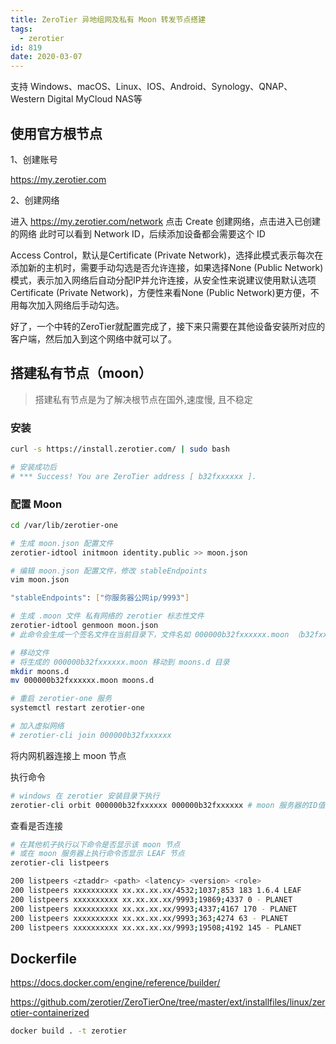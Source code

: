 ```yaml
---
title: ZeroTier 异地组网及私有 Moon 转发节点搭建
tags:
  - zerotier
id: 819
date: 2020-03-07
---
```


支持 Windows、macOS、Linux、IOS、Android、Synology、QNAP、Western Digital MyCloud NAS等

## 使用官方根节点

1、创建账号

https://my.zerotier.com

2、创建网络

进入 https://my.zerotier.com/network 点击 Create 创建网络，点击进入已创建的网络 此时可以看到 Network ID，后续添加设备都会需要这个 ID

Access Control，默认是Certificate (Private Network)，选择此模式表示每次在添加新的主机时，需要手动勾选是否允许连接，如果选择None (Public Network)模式，表示加入网络后自动分配IP并允许连接，从安全性来说建议使用默认选项Certificate (Private Network)，方便性来看None (Public Network)更方便，不用每次加入网络后手动勾选。

好了，一个中转的ZeroTier就配置完成了，接下来只需要在其他设备安装所对应的客户端，然后加入到这个网络中就可以了。

## 搭建私有节点（moon）

> 搭建私有节点是为了解决根节点在国外,速度慢, 且不稳定

### 安装

```bash
curl -s https://install.zerotier.com/ | sudo bash

# 安装成功后
# *** Success! You are ZeroTier address [ b32fxxxxxx ].
```

### 配置 Moon

```bash
cd /var/lib/zerotier-one

# 生成 moon.json 配置文件
zerotier-idtool initmoon identity.public >> moon.json

# 编辑 moon.json 配置文件，修改 stableEndpoints
vim moon.json

"stableEndpoints": ["你服务器公网ip/9993"]

# 生成 .moon 文件 私有网络的 zerotier 标志性文件
zerotier-idtool genmoon moon.json
# 此命令会生成一个签名文件在当前目录下，文件名如 000000b32fxxxxxx.moon （b32fxxxxxx 为 ZeroTier address)

# 移动文件
# 将生成的 000000b32fxxxxxx.moon 移动到 moons.d 目录
mkdir moons.d
mv 000000b32fxxxxxx.moon moons.d

# 重启 zerotier-one 服务
systemctl restart zerotier-one

# 加入虚拟网络
# zerotier-cli join 000000b32fxxxxxx
```


将内网机器连接上 moon 节点

执行命令

```bash
# windows 在 zerotier 安装目录下执行
zerotier-cli orbit 000000b32fxxxxxx 000000b32fxxxxxx # moon 服务器的ID值 输入2遍
```

 查看是否连接
```bash
# 在其他机子执行以下命令是否显示该 moon 节点
# 或在 moon 服务器上执行命令否显示 LEAF 节点
zerotier-cli listpeers

200 listpeers <ztaddr> <path> <latency> <version> <role>
200 listpeers xxxxxxxxxx xx.xx.xx.xx/4532;1037;853 183 1.6.4 LEAF
200 listpeers xxxxxxxxxx xx.xx.xx.xx/9993;19869;4337 0 - PLANET
200 listpeers xxxxxxxxxx xx.xx.xx.xx/9993;4337;4167 170 - PLANET
200 listpeers xxxxxxxxxx xx.xx.xx.xx/9993;363;4274 63 - PLANET
200 listpeers xxxxxxxxxx xx.xx.xx.xx/9993;19508;4192 145 - PLANET
```

## Dockerfile

https://docs.docker.com/engine/reference/builder/

https://github.com/zerotier/ZeroTierOne/tree/master/ext/installfiles/linux/zerotier-containerized

```bash
docker build . -t zerotier
```
